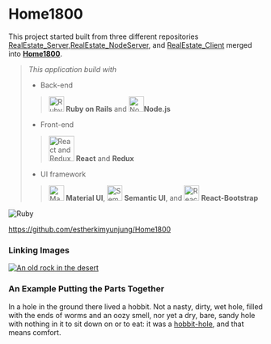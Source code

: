 # Home1800

  This project started built from three different repositories [RealEstate_Server](https://github.com/estherkimyunjung/RealEstate_Server),[RealEstate_NodeServer](https://github.com/estherkimyunjung/RealEstate_NodeServer), and [RealEstate_Client](https://github.com/estherkimyunjung/RealEstate_Client) merged into **[Home1800](https://github.com/estherkimyunjung/Home1800)**.


> *This application build with*
> - Back-end
>> <img src="https://banner2.cleanpng.com/20190208/fyw/kisspng-professional-ruby-on-rails-web-application-softwar-5c5d1f21e14dd9.7249844815496066899229.jpg" alt="Ruby on Rails logo" width="30"/> **Ruby on Rails** and
>> <img src="https://cdn4.iconfinder.com/data/icons/logos-3/456/nodejs-new-pantone-black-512.png" alt="Node.js logo" width="30"/>**Node.js**
> - Front-end
>> <img src="https://www.vhv.rs/dpng/d/524-5247360_react-redux-react-redux-next-js-hd-png.png" alt="React and Redux logo" width="50"/> **React** and
>> **Redux**
> - UI framework
>> <img src="https://material-ui.com/static/logo.png" alt="Maerial UI logo" width="30"/> **Material UI**, <img src="https://react.semantic-ui.com/logo.png" alt="Semantic UI logo" width="30"/> **Semantic UI**, and <img src="https://www.rickybruner.com/img/resumelogos/reactstrap.png" alt="React-Bootstrap logo" width="30"/> **React-Bootstrap**
  
  ![Ruby](https://w0.pngwave.com/png/184/765/web-development-ruby-on-rails-programming-language-programmer-ruby-png-clip-art-thumbnail.png)


  <https://github.com/estherkimyunjung/Home1800>

  ### Linking Images ###
  [![An old rock in the desert](/assets/images/shiprock.jpg "Shiprock, New Mexico by Beau Rogers")](https://www.flickr.com/photos/beaurogers/31833779864/in/photolist-Qv3rFw-34mt9F-a9Cmfy-5Ha3Zi-9msKdv-o3hgjr-hWpUte-4WMsJ1-KUQ8N-deshUb-vssBD-6CQci6-8AFCiD-zsJWT-nNfsgB-dPDwZJ-bn9JGn-5HtSXY-6CUhAL-a4UTXB-ugPum-KUPSo-fBLNm-6CUmpy-4WMsc9-8a7D3T-83KJev-6CQ2bK-nNusHJ-a78rQH-nw3NvT-7aq2qf-8wwBso-3nNceh-ugSKP-4mh4kh-bbeeqH-a7biME-q3PtTf-brFpgb-cg38zw-bXMZc-nJPELD-f58Lmo-bXMYG-bz8AAi-bxNtNT-bXMYi-bXMY6-bXMYv)

  ### An Example Putting the Parts Together ###
In a hole in the ground there lived a hobbit. Not a nasty, dirty, wet hole, filled with the ends
of worms and an oozy smell, nor yet a dry, bare, sandy hole with nothing in it to sit down on or to
eat: it was a [hobbit-hole][1], and that means comfort.

[1]: <https://en.wikipedia.org/wiki/Hobbit#Lifestyle> "Hobbit lifestyles"
